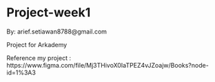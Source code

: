 <h1>Project-week1</h1>
<p>By: arief.setiawan8788@gmail.com</p>
<p>Project for Arkademy</p>
<p>Reference  my project : https://www.figma.com/file/Mj3THivoX0IaTPEZ4vJZoajw/Books?node-id=1%3A3</p>



